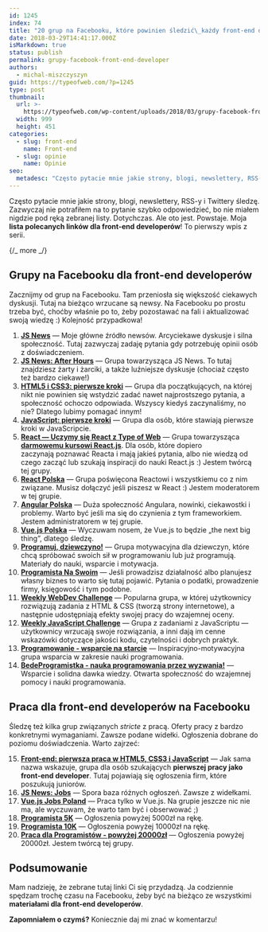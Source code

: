 ```yaml
---
id: 1245
index: 74
title: "20 grup na Facebooku, które powinien śledzić\_każdy front-end developer"
date: 2018-03-29T14:41:17.000Z
isMarkdown: true
status: publish
permalink: grupy-facebook-front-end-developer
authors:
  - michal-miszczyszyn
guid: https://typeofweb.com/?p=1245
type: post
thumbnail:
  url: >-
    https://typeofweb.com/wp-content/uploads/2018/03/grupy-facebook-front-end.jpeg
  width: 999
  height: 451
categories:
  - slug: front-end
    name: Front-end
  - slug: opinie
    name: Opinie
seo:
  metadesc: "Często pytacie mnie jakie strony, blogi, newslettery, RSS-y i Twittery śledzę. Oto lista materiałów, które powinien przejrzeć każdy front-end developer! Zaczynamy od grup na Facebooku dla front-end developerów, a także grup z pracą dla programistów z widełkami. Warto przejrzeć tę listę\_linków dla frontendów!"
---
```


Często pytacie mnie jakie strony, blogi, newslettery, RSS-y i Twittery śledzę. Zazwyczaj nie potrafiłem na to pytanie szybko odpowiedzieć, bo nie miałem nigdzie pod ręką zebranej listy. Dotychczas. Ale oto jest. Powstaje. Moja **lista polecanych linków dla front-end developerów**! To pierwszy wpis z serii.

{/_ more _/}

## Grupy na Facebooku dla front-end developerów

Zacznijmy od grup na Facebooku. Tam przeniosła się większość ciekawych dyskusji. Tutaj na bieżąco wrzucane są newsy. Na Facebooku po prostu trzeba być, choćby właśnie po to, żeby pozostawać na fali i aktualizować swoją wiedzę :)
Kolejność przypadkowa!

<ol>
  <li><strong><a href="https://www.facebook.com/groups/217169631654737/">JS News</a></strong> — Moje główne źródło newsów. Arcyciekawe dyskusje i silna społeczność. Tutaj zazwyczaj zadaję pytania gdy potrzebuję opinii osób z doświadczeniem.</li>
  <li><strong><a href="https://www.facebook.com/groups/257881290932879/">JS News: After Hours</a></strong> — Grupa towarzysząca JS News. To tutaj znajdziesz żarty i żarciki, a także luźniejsze dyskusje (chociaż często też bardzo ciekawe!)</li>
  <li><strong><a href="https://www.facebook.com/groups/742940452405327/">HTML5 i CSS3: pierwsze kroki</a></strong> — Grupa dla początkujących, na której nikt nie powinien się wstydzić zadać nawet najprostszego pytania, a społeczność ochoczo odpowiada. Wszyscy kiedyś zaczynaliśmy, no nie? Dlatego lubimy pomagać innym!</li>
  <li><strong><a href="https://www.facebook.com/groups/js.pierwsze.kroki/">JavaScript: pierwsze kroki</a></strong> — Grupa dla osób, które stawiają pierwsze kroki w JavaScripcie.</li>
  <li><strong><a href="https://www.facebook.com/groups/1491641220944430/">React — Uczymy się React z Type of Web</a></strong> — Grupa towarzysząca <strong><a href="https://typeofweb.com/kurs/react-js">darmowemu kursowi React.js</a></strong>. Dla osób, które dopiero zaczynają poznawać Reacta i mają jakieś pytania, albo nie wiedzą od czego zacząć lub szukają inspiracji do nauki React.js :) Jestem twórcą tej grupy.</li>
  <li><strong><a href="https://www.facebook.com/groups/972937362726271/">React Polska</a></strong> — Grupa poświęcona Reactowi i wszystkiemu co z nim związane. Musisz dołączyć jeśli piszesz w React :) Jestem moderatorem w tej grupie.</li>
  <li><strong><a href="https://www.facebook.com/groups/angularjs.polska/">Angular Polska</a></strong> — Duża społeczność Angulara, nowinki, ciekawostki i problemy. Warto być jeśli ma się do czynienia z tym frameworkiem. Jestem administratorem w tej grupie.</li>
  <li><strong><a href="https://www.facebook.com/groups/vuejspolska/">Vue.js Polska</a></strong> — Wyczuwam nosem, że Vue.js to będzie „the next big thing”, dlatego śledzę.</li>
  <li><strong><a href="https://www.facebook.com/groups/programujdziewczyno">Programuj, dziewczyno!</a></strong> — Grupa motywacyjna dla dziewczyn, które chcą spróbować swoich sił w programowaniu lub już programują. Materiały do nauki, wsparcie i motywacja.</li>
  <li><strong><a href="https://www.facebook.com/groups/ProgramistaNaSwoim">Programista Na Swoim</a></strong> — Jeśli prowadzisz działalność albo planujesz własny biznes to warto się tutaj pojawić. Pytania o podatki, prowadzenie firmy, księgowość i tym podobne.</li>
  <li><strong><a href="https://www.facebook.com/groups/940002776068923/">Weekly WebDev Challenge</a></strong> — Popularna grupa, w której użytkownicy rozwiązują zadania z HTML & CSS (tworzą strony internetowe), a następnie udostępniają efekty swojej pracy do wzajemnej oceny.</li>
  <li><strong><a href="https://www.facebook.com/groups/1131907053499522/">Weekly JavaScript Challenge</a></strong> — Grupa z zadaniami z JavaScriptu — użytkownicy wrzucają swoje rozwiązania, a inni dają im cenne wskazówki dotyczące jakości kodu, czytelności i dobrych praktyk.</li>
  <li><strong><a href="https://www.facebook.com/groups/157790704649699/">Programowanie - wsparcie na starcie</a></strong> — Inspiracyjno-motywacyjna grupa wsparcia w zakresie nauki programowania.</li>
  <li><strong><a href="https://www.facebook.com/groups/nauka.programowania/">BedeProgramistka - nauka programowania przez wyzwania!</a></strong> — Wsparcie i solidna dawka wiedzy. Otwarta społeczność do wzajemnej pomocy i nauki programowania.</li>
</ol>

## Praca dla front-end developerów na Facebooku

Śledzę też kilka grup związanych _stricte_ z pracą. Oferty pracy z bardzo konkretnymi wymaganiami. Zawsze podane widełki. Ogłoszenia dobrane do poziomu doświadczenia. Warto zajrzeć:

<ol start="15">
  <li><strong><a href="https://www.facebook.com/groups/1485218891734165/">Front-end: pierwsza praca w HTML5, CSS3 i JavaScript</a></strong> — Jak sama nazwa wskazuje, grupa dla osób szukających <strong>pierwszej pracy jako front-end developer</strong>. Tutaj pojawiają się ogłoszenia firm, które poszukują juniorów.</li>
  <li><strong><a href="https://www.facebook.com/groups/jsjobs/">JS News: Jobs</a></strong> — Spora baza różnych ogłoszeń. Zawsze z widełkami.</li>
  <li><strong><a href="https://www.facebook.com/groups/844531972384570/">Vue.js Jobs Poland</a></strong> — Praca tylko w Vue.js. Na grupie jeszcze nic nie ma, ale wyczuwam, że warto tam być i obserwować ;)</li>
  <li><strong><a href="https://www.facebook.com/groups/487253408333756/">Programista 5K</a></strong> — Ogłoszenia powyżej 5000zł na rękę.</li>
  <li><strong><a href="https://www.facebook.com/groups/248011279020553/">Programista 10K</a></strong> — Ogłoszenia powyżej 10000zł na rękę.</li>
  <li><strong><a href="https://www.facebook.com/groups/280382479112568/">Praca dla Programistów - powyżej 20000zł</a></strong> — Ogłoszenia powyżej 20000zł. Jestem twórcą tej grupy.</li>
</ol>

## Podsumowanie

Mam nadzieję, że zebrane tutaj linki Ci się przydadzą. Ja codziennie spędzam trochę czasu na Facebooku, żeby być na bieżąco ze wszystkimi **materiałami dla front-end developerów**.

**Zapomniałem o czymś?** Koniecznie daj mi znać w komentarzu!

